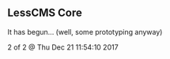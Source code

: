 LessCMS Core
------------

It has begun... (well, some prototyping anyway)

2 of 2 @ Thu Dec 21 11:54:10 2017

